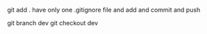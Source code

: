 git add .
have only one .gitignore file 
and add and commit and push


git branch dev
 git checkout dev
